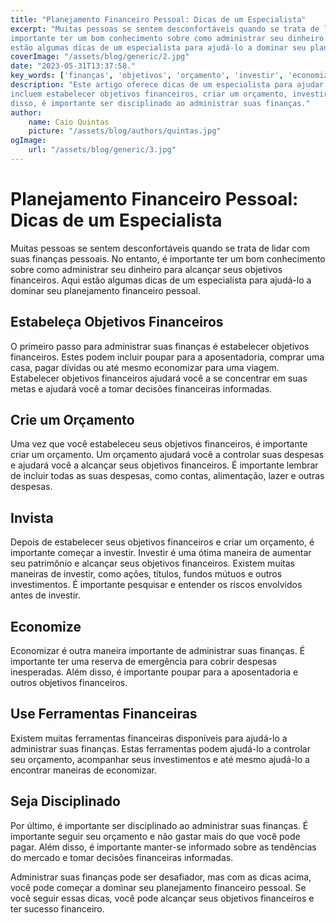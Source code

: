 ```yaml
---
title: "Planejamento Financeiro Pessoal: Dicas de um Especialista"
excerpt: "Muitas pessoas se sentem desconfortáveis ​​quando se trata de lidar com suas finanças pessoais. No entanto, é
importante ter um bom conhecimento sobre como administrar seu dinheiro para alcançar seus objetivos financeiros. Aqui
estão algumas dicas de um especialista para ajudá-lo a dominar seu planejamento financeiro pessoal."
coverImage: "/assets/blog/generic/2.jpg"
date: "2023-05-31T13:37:58."
key_words: ['finanças', 'objetivos', 'orçamento', 'investir', 'economizar', 'ferramentas', 'disciplinado']
description: "Este artigo oferece dicas de um especialista para ajudar a administrar suas finanças pessoais. Estas dicas
incluem estabelecer objetivos financeiros, criar um orçamento, investir, economizar e usar ferramentas financeiras. Além
disso, é importante ser disciplinado ao administrar suas finanças."
author:
    name: Caio Quintas
    picture: "/assets/blog/authors/quintas.jpg"
ogImage:
    url: "/assets/blog/generic/3.jpg"
---
```


# Planejamento Financeiro Pessoal: Dicas de um Especialista

Muitas pessoas se sentem desconfortáveis ​​quando se trata de lidar com suas finanças pessoais. No entanto, é importante
ter um bom conhecimento sobre como administrar seu dinheiro para alcançar seus objetivos financeiros. Aqui estão algumas
dicas de um especialista para ajudá-lo a dominar seu planejamento financeiro pessoal.

## Estabeleça Objetivos Financeiros

O primeiro passo para administrar suas finanças é estabelecer objetivos financeiros. Estes podem incluir poupar para a
aposentadoria, comprar uma casa, pagar dívidas ou até mesmo economizar para uma viagem. Estabelecer objetivos
financeiros ajudará você a se concentrar em suas metas e ajudará você a tomar decisões financeiras informadas.

## Crie um Orçamento

Uma vez que você estabeleceu seus objetivos financeiros, é importante criar um orçamento. Um orçamento ajudará você a
controlar suas despesas e ajudará você a alcançar seus objetivos financeiros. É importante lembrar de incluir todas as
suas despesas, como contas, alimentação, lazer e outras despesas.

## Invista

Depois de estabelecer seus objetivos financeiros e criar um orçamento, é importante começar a investir. Investir é uma
ótima maneira de aumentar seu patrimônio e alcançar seus objetivos financeiros. Existem muitas maneiras de investir,
como ações, títulos, fundos mútuos e outros investimentos. É importante pesquisar e entender os riscos envolvidos antes
de investir.

## Economize

Economizar é outra maneira importante de administrar suas finanças. É importante ter uma reserva de emergência para
cobrir despesas inesperadas. Além disso, é importante poupar para a aposentadoria e outros objetivos financeiros.

## Use Ferramentas Financeiras

Existem muitas ferramentas financeiras disponíveis para ajudá-lo a administrar suas finanças. Estas ferramentas podem
ajudá-lo a controlar seu orçamento, acompanhar seus investimentos e até mesmo ajudá-lo a encontrar maneiras de
economizar.

## Seja Disciplinado

Por último, é importante ser disciplinado ao administrar suas finanças. É importante seguir seu orçamento e não gastar
mais do que você pode pagar. Além disso, é importante manter-se informado sobre as tendências do mercado e tomar
decisões financeiras informadas.

Administrar suas finanças pode ser desafiador, mas com as dicas acima, você pode começar a dominar seu planejamento
financeiro pessoal. Se você seguir essas dicas, você pode alcançar seus objetivos financeiros e ter sucesso financeiro.